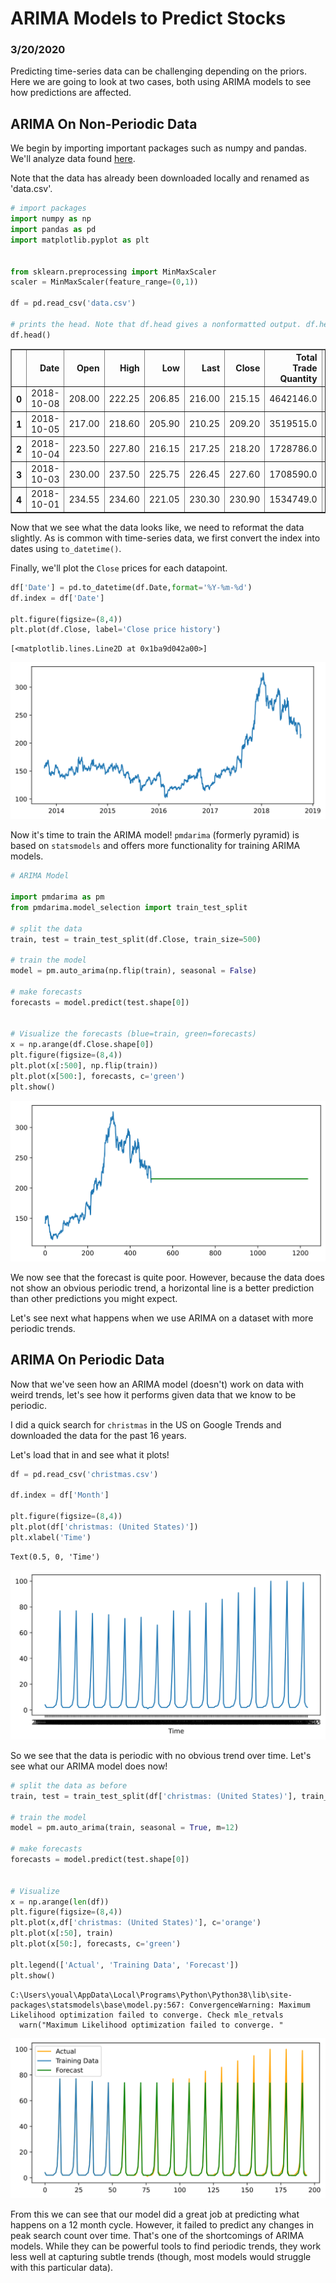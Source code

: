 # ARIMA Models to Predict Stocks

### 3/20/2020

Predicting time-series data can be challenging depending on the priors. Here we are going to look at two cases, both using ARIMA models to see how predictions are affected.


## ARIMA On Non-Periodic Data

We begin by importing important packages such as numpy and pandas. 
We'll analyze data found [here](https://www.analyticsvidhya.com/blog/2018/10/predicting-stock-price-machine-learningnd-deep-learning-techniques-python/).

Note that the data has already been downloaded locally and renamed as 'data.csv'. 



```python
# import packages
import numpy as np 
import pandas as pd 
import matplotlib.pyplot as plt 


from sklearn.preprocessing import MinMaxScaler
scaler = MinMaxScaler(feature_range=(0,1))

df = pd.read_csv('data.csv')

# prints the head. Note that df.head gives a nonformatted output. df.head() is nice and pretty
df.head()
```




<div>
<style scoped>
    .dataframe tbody tr th:only-of-type {
        vertical-align: middle;
    }

    .dataframe tbody tr th {
        vertical-align: top;
    }

    .dataframe thead th {
        text-align: right;
    }
</style>
<table border="1" class="dataframe">
  <thead>
    <tr style="text-align: right;">
      <th></th>
      <th>Date</th>
      <th>Open</th>
      <th>High</th>
      <th>Low</th>
      <th>Last</th>
      <th>Close</th>
      <th>Total Trade Quantity</th>
      <th>Turnover (Lacs)</th>
    </tr>
  </thead>
  <tbody>
    <tr>
      <th>0</th>
      <td>2018-10-08</td>
      <td>208.00</td>
      <td>222.25</td>
      <td>206.85</td>
      <td>216.00</td>
      <td>215.15</td>
      <td>4642146.0</td>
      <td>10062.83</td>
    </tr>
    <tr>
      <th>1</th>
      <td>2018-10-05</td>
      <td>217.00</td>
      <td>218.60</td>
      <td>205.90</td>
      <td>210.25</td>
      <td>209.20</td>
      <td>3519515.0</td>
      <td>7407.06</td>
    </tr>
    <tr>
      <th>2</th>
      <td>2018-10-04</td>
      <td>223.50</td>
      <td>227.80</td>
      <td>216.15</td>
      <td>217.25</td>
      <td>218.20</td>
      <td>1728786.0</td>
      <td>3815.79</td>
    </tr>
    <tr>
      <th>3</th>
      <td>2018-10-03</td>
      <td>230.00</td>
      <td>237.50</td>
      <td>225.75</td>
      <td>226.45</td>
      <td>227.60</td>
      <td>1708590.0</td>
      <td>3960.27</td>
    </tr>
    <tr>
      <th>4</th>
      <td>2018-10-01</td>
      <td>234.55</td>
      <td>234.60</td>
      <td>221.05</td>
      <td>230.30</td>
      <td>230.90</td>
      <td>1534749.0</td>
      <td>3486.05</td>
    </tr>
  </tbody>
</table>
</div>



Now that we see what the data looks like, we need to reformat the data slightly. As is common with time-series data, we first convert the index into dates using `to_datetime()`.

Finally, we'll plot the `Close` prices for each datapoint.


```python
df['Date'] = pd.to_datetime(df.Date,format='%Y-%m-%d')
df.index = df['Date']

plt.figure(figsize=(8,4))
plt.plot(df.Close, label='Close price history')
```




    [<matplotlib.lines.Line2D at 0x1ba9d042a00>]




![svg](StockMarket_files/StockMarket_4_1.svg)


Now it's time to train the ARIMA model! `pmdarima` (formerly pyramid) is based on `statsmodels` and offers more functionality for training ARIMA models.



```python
# ARIMA Model

import pmdarima as pm
from pmdarima.model_selection import train_test_split

# split the data
train, test = train_test_split(df.Close, train_size=500)

# train the model
model = pm.auto_arima(np.flip(train), seasonal = False)

# make forecasts
forecasts = model.predict(test.shape[0])


# Visualize the forecasts (blue=train, green=forecasts)
x = np.arange(df.Close.shape[0])
plt.figure(figsize=(8,4))
plt.plot(x[:500], np.flip(train))
plt.plot(x[500:], forecasts, c='green')
plt.show()

```


![svg](StockMarket_files/StockMarket_6_0.svg)


We now see that the forecast is quite poor. However, because the data does not show an obvious periodic trend, a horizontal line is a better prediction than other predictions you might expect.

Let's see next what happens when we use ARIMA on a dataset with more periodic trends.


## ARIMA On Periodic Data

Now that we've seen how an ARIMA model (doesn't) work on data with weird trends, let's see how it performs given data that we know to be periodic.


I did a quick search for `christmas` in the US on Google Trends and downloaded the data for the past 16 years.

Let's load that in and see what it plots!


```python
df = pd.read_csv('christmas.csv')

df.index = df['Month']

plt.figure(figsize=(8,4))
plt.plot(df['christmas: (United States)'])
plt.xlabel('Time')
```




    Text(0.5, 0, 'Time')




![svg](StockMarket_files/StockMarket_9_1.svg)


So we see that the data is periodic with no obvious trend over time. Let's see what our ARIMA model does now!


```python
# split the data as before
train, test = train_test_split(df['christmas: (United States)'], train_size = 50)

# train the model
model = pm.auto_arima(train, seasonal = True, m=12)

# make forecasts
forecasts = model.predict(test.shape[0])


# Visualize
x = np.arange(len(df))
plt.figure(figsize=(8,4))
plt.plot(x,df['christmas: (United States)'], c='orange')
plt.plot(x[:50], train)
plt.plot(x[50:], forecasts, c='green')

plt.legend(['Actual', 'Training Data', 'Forecast'])
plt.show()
```

    C:\Users\youal\AppData\Local\Programs\Python\Python38\lib\site-packages\statsmodels\base\model.py:567: ConvergenceWarning: Maximum Likelihood optimization failed to converge. Check mle_retvals
      warn("Maximum Likelihood optimization failed to converge. "
    


![svg](StockMarket_files/StockMarket_11_1.svg)


From this we can see that our model did a great job at predicting what happens on a 12 month cycle. However, it failed to predict any changes in peak search count over time. That's one of the shortcomings of ARIMA models. While they can be powerful tools to find periodic trends, they work less well at capturing subtle trends (though, most models would struggle with this particular data).
